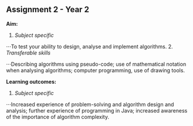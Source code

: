 ## Assignment 2 - Year 2
**Aim:**

1. *Subject specific*

 ⋅⋅⋅To test your ability to design, analyse and implement algorithms.
2. *Transferable skills*

 ⋅⋅⋅Describing algorithms using pseudo-code; use of mathematical notation when analysing algorithms; computer programming, use of drawing tools.

**Learning outcomes:**

1. *Subject specific*

 ⋅⋅⋅Increased experience of problem-solving and algorithm design and analysis; further experience of programming in Java; increased awareness of the importance of algorithm complexity.
